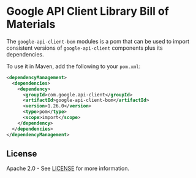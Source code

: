 # Google API Client Library Bill of Materials

The `google-api-client-bom` modules is a pom that can be used to import consistent 
versions of `google-api-client` components plus its dependencies.

To use it in Maven, add the following to your `pom.xml`:

[//]: # ({x-version-update-start:google-api-client-bom:released})
```xml
<dependencyManagement>
  <dependencies>
    <dependency>
      <groupId>com.google.api-client</groupId>
      <artifactId>google-api-client-bom</artifactId>
      <version>1.26.0</version>
      <type>pom</type>
      <scope>import</scope>
    </dependency>
  </dependencies>
</dependencyManagement>
```
[//]: # ({x-version-update-end})

## License

Apache 2.0 - See [LICENSE] for more information.

[LICENSE]: https://github.com/googleapis/google-api-java-client/blob/master/LICENSE

